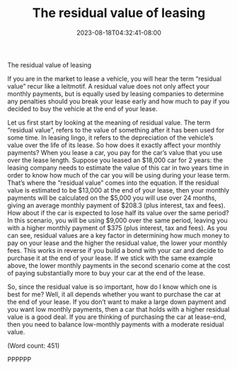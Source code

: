 ﻿---
title: "The residual value of leasing"
date: 2023-08-18T04:32:41-08:00
description: "Auto-Leasing Tips for Web Success"
featured_image: "/images/Auto-Leasing.jpg"
tags: ["Auto Leasing"]
---

The residual value of leasing

If you are in the market to lease a vehicle, you will hear the term 
“residual value” recur like a leitmotif. A residual value does not only 
affect your monthly payments, but is equally used by leasing companies 
to determine any penalties should you break your lease early and how 
much to pay if you decided to buy the vehicle at the end of your lease.

Let us first start by looking at the meaning of residual value. The 
term “residual value”, refers to the value of something after it has 
been used for some time. In leasing lingo, it refers to the 
depreciation of the vehicle’s value over the life of its lease. 
So how does it exactly affect your monthly payments? When you lease a 
car, you pay for the car’s value that you use over the lease length. 
Suppose you leased an $18,000 car for 2 years: the leasing company 
needs to estimate the value of this car in two years time in order to know 
how much of the car you will be using during your lease term. That’s where 
the “residual value” comes into the equation. If the residual value is 
estimated to be $13,000 at the end of your lease, then your monthly 
payments will be calculated on the $5,000 you will use over 24 months, 
giving an average monthly payment of $208.3 (plus interest, tax and fees). 
How about if the car is expected to lose half its value over the same 
period? In this scenario, you will be using $9,000 over the same period, 
leaving you with a higher monthly payment of $375 (plus interest, tax and 
fees).
As you can see, residual values are a key factor in determining how much 
money to pay on your lease and the higher the residual value, the lower 
your monthly fees. This works in reverse if you build a bond with your car 
and decide to purchase it at the end of your lease. If we stick with the 
same example above, the lower monthly payments in the second scenario come
at the cost of paying substantially more to buy your car at the end of the 
lease. 


So, since the residual value is so important, how do I know which one is 
best for me? Well, it all depends whether you want to purchase the car at 
the end of your lease. If you don’t want to make a large down payment and 
you want low monthly payments, then a car that holds with a higher residual 
value is a good deal. If you are thinking of purchasing the car at 
lease-end, then you need to balance low-monthly payments with a moderate 
residual value.



(Word  count: 451)

PPPPPP


